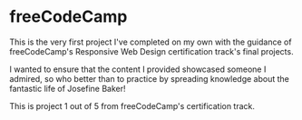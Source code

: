 # freeCodeCamp
This is the very first project I've completed on my own with the guidance of freeCodeCamp's Responsive Web Design certification track's final projects.

 I wanted to ensure that the content I provided showcased someone I admired, so who better than to practice by spreading knowledge about the fantastic life of Josefine Baker!

 This is project 1 out of 5 from freeCodeCamp's certification track.